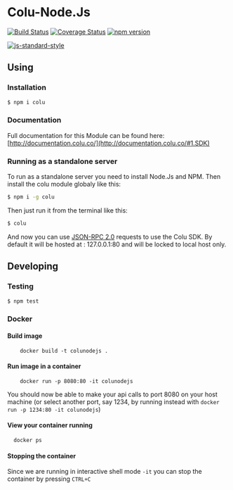 # Colu-Node.Js
[![Build Status](https://travis-ci.org/Colu-platform/colu-nodejs.svg?branch=master)](https://travis-ci.org/Colu-platform/colu-nodejs) [![Coverage Status](https://coveralls.io/repos/Colu-platform/colu-nodejs/badge.svg?branch=master)](https://coveralls.io/r/Colu-platform/colu-nodejs?branch=master)
[![npm version](https://badge.fury.io/js/colu.svg)](http://badge.fury.io/js/colu)

[![js-standard-style](https://cdn.rawgit.com/feross/standard/master/badge.svg)](https://github.com/feross/standard)

## Using

### Installation

```sh
$ npm i colu
```

### Documentation 

Full documentation for this Module can be found here: [http://documentation.colu.co/](http://documentation.colu.co/#1.SDK)

### Running as a standalone server

To run as a standalone server you need to install Node.Js and NPM.
Then install the colu module globaly like this:

```sh
$ npm i -g colu
```

Then just run it from the terminal like this:

```sh
$ colu
```

And now you can use [JSON-RPC 2.0](http://www.jsonrpc.org/specification) requests to use the Colu SDK.
By default it will be hosted at : 127.0.0.1:80 and will be locked to local host only.

## Developing

### Testing

```sh
$ npm test
```

### Docker

#### Build image
```
	docker build -t colunodejs .
```

#### Run image in a container

```
	docker run -p 8080:80 -it colunodejs
```
You should now be able to make your api calls to port 8080 on your host machine (or select another port, say 1234, by running instead with `docker run -p 1234:80 -it colunodejs`)

#### View your container running
````
  docker ps
````

#### Stopping the container
Since we are running in interactive shell mode `-it` you can stop the container by pressing `CTRL+C`